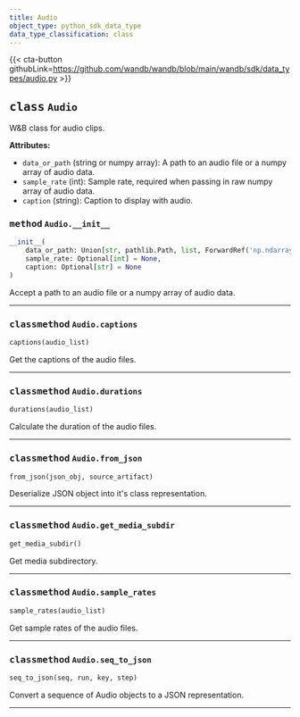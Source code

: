 ```yaml
---
title: Audio
object_type: python_sdk_data_type
data_type_classification: class
---
```


{{< cta-button githubLink=https://github.com/wandb/wandb/blob/main/wandb/sdk/data_types/audio.py >}}




## <kbd>class</kbd> `Audio`
W&B class for audio clips. 



**Attributes:**
 
 - `data_or_path` (string or numpy array):  A path to an audio file  or a numpy array of audio data. 
 - `sample_rate` (int):  Sample rate, required when passing in raw  numpy array of audio data. 
 - `caption` (string):  Caption to display with audio. 

### <kbd>method</kbd> `Audio.__init__`

```python
__init__(
    data_or_path: Union[str, pathlib.Path, list, ForwardRef('np.ndarray')],
    sample_rate: Optional[int] = None,
    caption: Optional[str] = None
)
```

Accept a path to an audio file or a numpy array of audio data. 




---


### <kbd>classmethod</kbd> `Audio.captions`

```python
captions(audio_list)
```

Get the captions of the audio files. 

<!-- lazydoc-ignore: internal --> 

---

### <kbd>classmethod</kbd> `Audio.durations`

```python
durations(audio_list)
```

Calculate the duration of the audio files. 

<!-- lazydoc-ignore: internal --> 

---

### <kbd>classmethod</kbd> `Audio.from_json`

```python
from_json(json_obj, source_artifact)
```

Deserialize JSON object into it's class representation. 

<!-- lazydoc-ignore: internal --> 

---

### <kbd>classmethod</kbd> `Audio.get_media_subdir`

```python
get_media_subdir()
```

Get media subdirectory. 

<!-- lazydoc-ignore: internal --> 

---


### <kbd>classmethod</kbd> `Audio.sample_rates`

```python
sample_rates(audio_list)
```

Get sample rates of the audio files. 

<!-- lazydoc-ignore: internal --> 

---

### <kbd>classmethod</kbd> `Audio.seq_to_json`

```python
seq_to_json(seq, run, key, step)
```

Convert a sequence of Audio objects to a JSON representation. 

<!-- lazydoc-ignore: internal --> 

---

